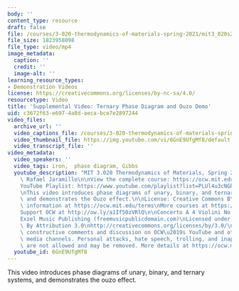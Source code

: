 ```yaml
---
body: ''
content_type: resource
draft: false
file: /courses/3-020-thermodynamics-of-materials-spring-2021/mit3_020s21_lightboard_02_1080p_v2_360p_16_9.mp4
file_size: 1823958098
file_type: video/mp4
image_metadata:
  caption: ''
  credit: ''
  image-alt: ''
learning_resource_types:
- Demonstration Videos
license: https://creativecommons.org/licenses/by-nc-sa/4.0/
resourcetype: Video
title: 'Supplemental Video: Ternary Phase Diagram and Ouzo Demo'
uid: c3672f63-e697-4a8d-aeca-bce7e2897244
video_files:
  archive_url: ''
  video_captions_file: /courses/3-020-thermodynamics-of-materials-spring-2021/mit3_020s21_lightboard_02_1080p_v2_captions.vtt
  video_thumbnail_file: https://img.youtube.com/vi/6GnE9UfgMf8/default.jpg
  video_transcript_file: ''
video_metadata:
  video_speakers: ''
  video_tags: iron,  phase diagram, Gibbs
  youtube_description: "MIT 3.020 Thermodynamics of Materials, Spring 2021\nInstructor:\
    \ Rafael Jaramillo\n\nView the complete course: https://ocw.mit.edu/sites/3020-thermodynamics-of-materials/\n\
    YouTube Playlist: https://www.youtube.com/playlist?list=PLUl4u3cNGP61g-yRbJz4ghFPJLiok1HxX\n\
    \nThis video introduces phase diagrams of unary, binary, and ternary systems,\
    \ and demonstrates the Ouzo effect.\n\nLicense: Creative Commons BY-NC-SA\nMore\
    \ information at https://ocw.mit.edu/terms\nMore courses at https://ocw.mit.edu\n\
    Support OCW at http://ow.ly/a1If50zVRlQ\n\nConcerto A 4 Violini No 2 (Telemann)\n\
    Exzel Music Publishing (freemusicpublicdomain.com)\nLicensed under Creative Commons:\
    \ By Attribution 3.0\nhttp://creativecommons.org/licenses/by/3.0/\n\nWe encourage\
    \ constructive comments and discussion on OCW\u2019s YouTube and other social\
    \ media channels. Personal attacks, hate speech, trolling, and inappropriate comments\
    \ are not allowed and may be removed. More details at https://ocw.mit.edu/comments."
  youtube_id: 6GnE9UfgMf8
---
```

This video introduces phase diagrams of unary, binary, and ternary systems, and demonstrates the ouzo effect.